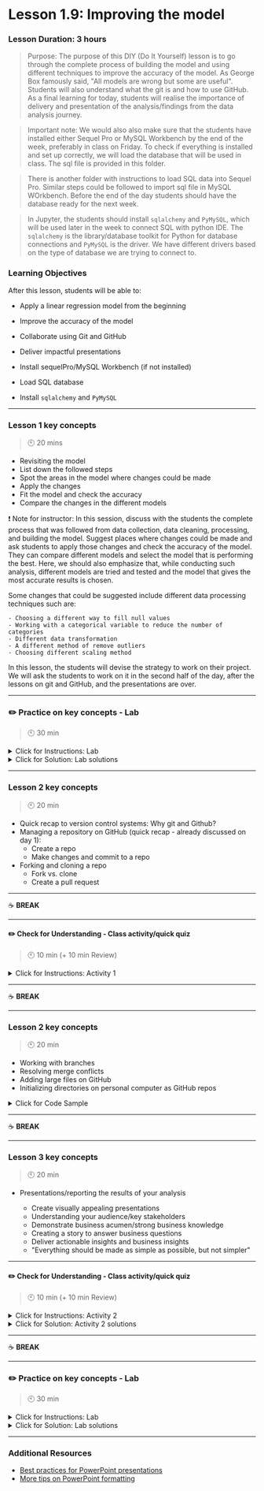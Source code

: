 # Lesson 1.9: Improving the model

### Lesson Duration: 3 hours

> Purpose: The purpose of this DIY (Do It Yourself) lesson is to go through the complete process of building the model and using different techniques to improve the accuracy of the model. As George Box famously said, "All models are wrong but some are useful".
> Students will also understand what the git is and how to use GitHub. As a final learning for today, students will realise the importance of delivery and presentation of the analysis/findings from the data analysis journey.

> Important note: We would also also make sure that the students have installed either Sequel Pro or MySQL Workbench by the end of the week, preferably in class on Friday. To check if everything is installed and set up correctly, we will load the database that will be used in class. The sql file is provided in this folder.

> There is another folder with instructions to load SQL data into Sequel Pro. Similar steps could be followed to import sql file in MySQL WOrkbench. Before the end of the day students should have the database ready for the next week.

> In Jupyter, the students should install `sqlalchemy` and `PyMySQL`, which will be used later in the week to connect SQL with python IDE. The `sqlalchemy` is the library/database toolkit for Python for database connections and `PyMySQL` is the driver. We have different drivers based on the type of database we are trying to connect to.

### Learning Objectives

After this lesson, students will be able to:

- Apply a linear regression model from the beginning
- Improve the accuracy of the model
- Collaborate using Git and GitHub
- Deliver impactful presentations

- Install sequelPro/MySQL Workbench (if not installed)
- Load SQL database
- Install `sqlalchemy` and `PyMySQL`

---

### Lesson 1 key concepts

> :clock10: 20 mins

- Revisiting the model
- List down the followed steps
- Spot the areas in the model where changes could be made
- Apply the changes
- Fit the model and check the accuracy
- Compare the changes in the different models

:exclamation: Note for instructor: In this session, discuss with the students the complete process that was followed from data collection, data cleaning, processing, and building the model. Suggest places where changes could be made and ask students to apply those changes and check the accuracy of the model. They can compare different models and select the model that is performing the best. Here, we should also emphasize that, while conducting such analysis, different models are tried and tested and the model that gives the most accurate results is chosen.

Some changes that could be suggested include different data processing techniques such are:

    - Choosing a different way to fill null values
    - Working with a categorical variable to reduce the number of categories
    - Different data transformation
    - A different method of remove outliers
    - Choosing different scaling method

In this lesson, the students will devise the strategy to work on their project. We will ask the students to work on it in the second half of the day, after the lessons on git and GitHub, and the presentations are over.

---

### :pencil2: Practice on key concepts - Lab

> :clock10: 30 min

<details>
  <summary> Click for Instructions: Lab </summary>

- Link to the lab: [https://github.com/ironhack-labs/lab-customer-analysis-round-7](https://github.com/ironhack-labs/lab-customer-analysis-round-7)

</details>

<details>
  <summary>Click for Solution: Lab solutions</summary>

- Link to the [lab solution](https://gist.github.com/ironhack-edu/1a9470475c74ea34e4c9931c642ebece).

</details>

---

### Lesson 2 key concepts

> :clock10: 20 min

- Quick recap to version control systems: Why git and Github?
- Managing a repository on GitHub (quick recap - already discussed on day 1):
  - Create a repo
  - Make changes and commit to a repo
- Forking and cloning a repo
  - Fork vs. clone
  - Create a pull request

</details>

---

:coffee: **BREAK**

---

#### :pencil2: Check for Understanding - Class activity/quick quiz

> :clock10: 10 min (+ 10 min Review)

<details>
  <summary> Click for Instructions: Activity 1 </summary>

- Fist to five

How everyone is doing with git and GitHub?

</details>

---

:coffee: **BREAK**

---

### Lesson 2 key concepts

> :clock10: 20 min

- Working with branches
- Resolving merge conflicts
- Adding large files on GitHub
- Initializing directories on personal computer as GitHub repos

<details>
<summary> Click for Code Sample </summary>

```shell
$ git branch 	                        # shows the current branches in the repo
$ git branch -a 	                    # shows all branches (even the ones you haven't worked on)
$ git checkout -b <NameOfNewBranch>	  # creates new branch
$ git checkout <BranchName> 	        # switches to the branch we want to work on
$ git pull 	                          # pulls the latest changes to the branch we are working on (git pull = git fetch + git merge)
$ git fetch 	                        # gets all branches from the repository
```

# Merging Branches

Case 1: Merges changes in branch to the master file

```shell
$ git checkout master
$ git merge <Name of Branch to be merged to Master>
```

Case 2: Merges changes in master file to the branch

```shell
$ git checkout <branch name>
$ git merge master
```

</details>

---

:coffee: **BREAK**

---

### Lesson 3 key concepts

> :clock10: 20 min

- Presentations/reporting the results of your analysis

  - Create visually appealing presentations
  - Understanding your audience/key stakeholders
  - Demonstrate business acumen/strong business knowledge
  - Creating a story to answer business questions
  - Deliver actionable insights and business insights
  - "Everything should be made as simple as possible, but not simpler"

---

#### :pencil2: Check for Understanding - Class activity/quick quiz

> :clock10: 10 min (+ 10 min Review)

<details>
  <summary> Click for Instructions: Activity 2 </summary>

**Daisy chain**

Check the full analysis process, step by step.

</details>

<details>
  <summary>Click for Solution: Activity 2 solutions</summary>

1. Problem (case study)
2. Getting Data
3. Cleaning/Wrangling/EDA
4. Processing Data
5. Modeling
6. Model Validation
7. Reporting

</details>

---

:coffee: **BREAK**

---

### :pencil2: Practice on key concepts - Lab

> :clock10: 30 min

<details>
  <summary> Click for Instructions: Lab </summary>

- Link to the lab: [https://github.com/ironhack-labs/lab-customer-analysis-final-round](https://github.com/ironhack-labs/lab-customer-analysis-final-round)

</details>

<details>
  <summary>Click for Solution: Lab solutions</summary>

- Link to the [lab solution](https://gist.github.com/ironhack-edu/90b5ce9b3dfd88f1918c2cf1d2dd1dbf).

</details>

---

### Additional Resources

- [Best practices for PowerPoint presentations](https://alum.mit.edu/best-practices-powerpoint-presentations)
- [More tips on PowerPoint formatting](https://www.workfront.com/blog/10-tips-for-designing-presentations-that-dont-suck-part-1)
